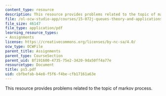 ```yaml
---
content_type: resource
description: This resource provides problems related to the topic of markov process.
file: /ol-ocw-studio-app/courses/15-072j-queues-theory-and-applications-spring-2006/cbfbefabb4e8f5f6f4becfb17161a63e_ps5.pdf
file_size: 46147
file_type: application/pdf
learning_resource_types:
- Assignments
license: https://creativecommons.org/licenses/by-nc-sa/4.0/
ocw_type: OCWFile
parent_title: Assignments
parent_type: CourseSection
parent_uid: 8f191600-4735-75e2-3420-9da50ff4a77e
resourcetype: Document
title: ps5.pdf
uid: cbfbefab-b4e8-f5f6-f4be-cfb17161a63e
---
```

This resource provides problems related to the topic of markov process.